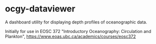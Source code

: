 # ocgy-dataviewer
A dashboard utility for displaying depth profiles of oceanographic data. 

Initially for use in EOSC 372 "Introductory Oceanography: Circulation and Plankton", https://www.eoas.ubc.ca/academics/courses/eosc372
